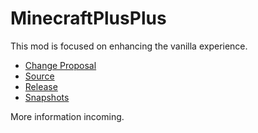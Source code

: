 # MinecraftPlusPlus
This mod is focused on enhancing the vanilla experience.

* [Change Proposal](https://github.com/orioncoy/MinecraftPlusPlus/blob/main/Markdown/ChangeProposal.md)
* [Source](https://github.com/orioncoy/MinecraftPlusPlus/tree/main/Source)
* [Release](https://github.com/orioncoy/MinecraftPlusPlus/tree/main/release)
* [Snapshots](https://github.com/orioncoy/MinecraftPlusPlus/tree/main/Snapshots)

More information incoming.
